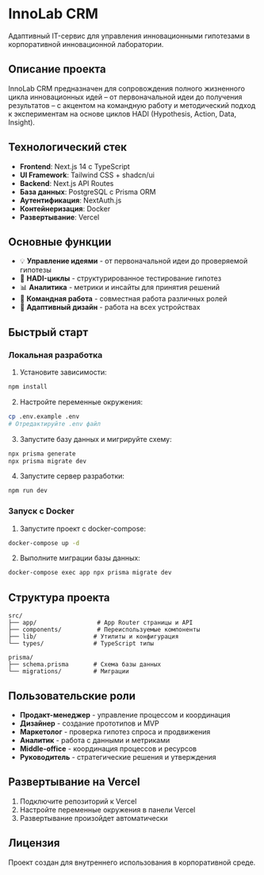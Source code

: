 # InnoLab CRM

Адаптивный IT-сервис для управления инновационными гипотезами в корпоративной инновационной лаборатории.

## Описание проекта

InnoLab CRM предназначен для сопровождения полного жизненного цикла инновационных идей – от первоначальной идеи до получения результатов – с акцентом на командную работу и методический подход к экспериментам на основе циклов HADI (Hypothesis, Action, Data, Insight).

## Технологический стек

- **Frontend**: Next.js 14 с TypeScript
- **UI Framework**: Tailwind CSS + shadcn/ui
- **Backend**: Next.js API Routes
- **База данных**: PostgreSQL с Prisma ORM
- **Аутентификация**: NextAuth.js
- **Контейнеризация**: Docker
- **Развертывание**: Vercel

## Основные функции

- 💡 **Управление идеями** - от первоначальной идеи до проверяемой гипотезы
- 🔬 **HADI-циклы** - структурированное тестирование гипотез
- 📊 **Аналитика** - метрики и инсайты для принятия решений
- 👥 **Командная работа** - совместная работа различных ролей
- 📱 **Адаптивный дизайн** - работа на всех устройствах

## Быстрый старт

### Локальная разработка

1. Установите зависимости:
```bash
npm install
```

2. Настройте переменные окружения:
```bash
cp .env.example .env
# Отредактируйте .env файл
```

3. Запустите базу данных и мигрируйте схему:
```bash
npx prisma generate
npx prisma migrate dev
```

4. Запустите сервер разработки:
```bash
npm run dev
```

### Запуск с Docker

1. Запустите проект с docker-compose:
```bash
docker-compose up -d
```

2. Выполните миграции базы данных:
```bash
docker-compose exec app npx prisma migrate dev
```

## Структура проекта

```
src/
├── app/                 # App Router страницы и API
├── components/          # Переиспользуемые компоненты
├── lib/                # Утилиты и конфигурация
└── types/              # TypeScript типы

prisma/
├── schema.prisma       # Схема базы данных
└── migrations/         # Миграции
```

## Пользовательские роли

- **Продакт-менеджер** - управление процессом и координация
- **Дизайнер** - создание прототипов и MVP
- **Маркетолог** - проверка гипотез спроса и продвижения
- **Аналитик** - работа с данными и метриками
- **Middle-office** - координация процессов и ресурсов
- **Руководитель** - стратегические решения и утверждения

## Развертывание на Vercel

1. Подключите репозиторий к Vercel
2. Настройте переменные окружения в панели Vercel
3. Развертывание произойдет автоматически

## Лицензия

Проект создан для внутреннего использования в корпоративной среде.
